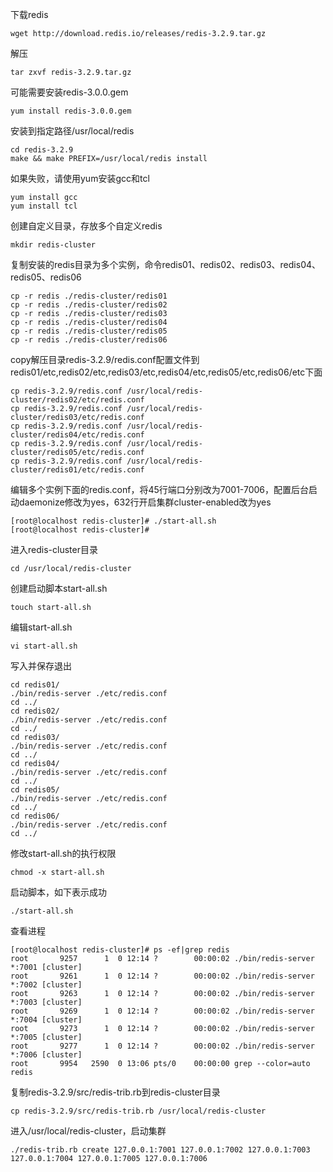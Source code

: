 下载redis
```shell
wget http://download.redis.io/releases/redis-3.2.9.tar.gz
```
解压
```shell
tar zxvf redis-3.2.9.tar.gz
```
可能需要安装redis-3.0.0.gem
```shell
yum install redis-3.0.0.gem
```

安装到指定路径/usr/local/redis
```shell
cd redis-3.2.9
make && make PREFIX=/usr/local/redis install
```
如果失败，请使用yum安装gcc和tcl
```shell
yum install gcc
yum install tcl
```
创建自定义目录，存放多个自定义redis
```shell
mkdir redis-cluster
```
复制安装的redis目录为多个实例，命令redis01、redis02、redis03、redis04、redis05、redis06
```shell
cp -r redis ./redis-cluster/redis01
cp -r redis ./redis-cluster/redis02
cp -r redis ./redis-cluster/redis03
cp -r redis ./redis-cluster/redis04
cp -r redis ./redis-cluster/redis05
cp -r redis ./redis-cluster/redis06
```
copy解压目录redis-3.2.9/redis.conf配置文件到redis01/etc,redis02/etc,redis03/etc,redis04/etc,redis05/etc,redis06/etc下面
```shell
cp redis-3.2.9/redis.conf /usr/local/redis-cluster/redis02/etc/redis.conf
cp redis-3.2.9/redis.conf /usr/local/redis-cluster/redis03/etc/redis.conf
cp redis-3.2.9/redis.conf /usr/local/redis-cluster/redis04/etc/redis.conf
cp redis-3.2.9/redis.conf /usr/local/redis-cluster/redis05/etc/redis.conf
cp redis-3.2.9/redis.conf /usr/local/redis-cluster/redis01/etc/redis.conf
```
编辑多个实例下面的redis.conf，将45行端口分别改为7001-7006，配置后台启动daemonize修改为yes，632行开启集群cluster-enabled改为yes
```shell
[root@localhost redis-cluster]# ./start-all.sh 
[root@localhost redis-cluster]# 
```
进入redis-cluster目录
```shell
cd /usr/local/redis-cluster
```
创建启动脚本start-all.sh
```shell
touch start-all.sh
```

编辑start-all.sh
```shell
vi start-all.sh
```
写入并保存退出
```shell
cd redis01/
./bin/redis-server ./etc/redis.conf
cd ../
cd redis02/
./bin/redis-server ./etc/redis.conf
cd ../
cd redis03/
./bin/redis-server ./etc/redis.conf
cd ../
cd redis04/
./bin/redis-server ./etc/redis.conf
cd ../
cd redis05/
./bin/redis-server ./etc/redis.conf
cd ../
cd redis06/
./bin/redis-server ./etc/redis.conf
cd ../
```
修改start-all.sh的执行权限
```shell
chmod -x start-all.sh
```
启动脚本，如下表示成功
```shell
./start-all.sh
```

查看进程
```shell
[root@localhost redis-cluster]# ps -ef|grep redis
root       9257      1  0 12:14 ?        00:00:02 ./bin/redis-server *:7001 [cluster]
root       9261      1  0 12:14 ?        00:00:02 ./bin/redis-server *:7002 [cluster]
root       9263      1  0 12:14 ?        00:00:02 ./bin/redis-server *:7003 [cluster]
root       9269      1  0 12:14 ?        00:00:02 ./bin/redis-server *:7004 [cluster]
root       9273      1  0 12:14 ?        00:00:02 ./bin/redis-server *:7005 [cluster]
root       9277      1  0 12:14 ?        00:00:02 ./bin/redis-server *:7006 [cluster]
root       9954   2590  0 13:06 pts/0    00:00:00 grep --color=auto redis
```
复制redis-3.2.9/src/redis-trib.rb到redis-cluster目录
```shell
cp redis-3.2.9/src/redis-trib.rb /usr/local/redis-cluster
```
进入/usr/local/redis-cluster，启动集群
```shell
./redis-trib.rb create 127.0.0.1:7001 127.0.0.1:7002 127.0.0.1:7003 127.0.0.1:7004 127.0.0.1:7005 127.0.0.1:7006
```

